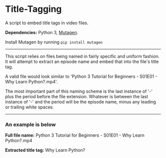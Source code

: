 # Title-Tagging
A script to embed title tags in video files.

**Dependencies:** Python 3, [Mutagen](https://github.com/quodlibet/mutagen).

Install Mutagen by running `pip install mutagen`

---

This script relies on files being named in fairly specific and uniform fashion.
It will attempt to extract an episode name and embed that into the file's title tag.

A valid file would look similar to 'Python 3 Tutorial for Beginners - S01E01 - Why Learn Python?.mp4'.

The most important part of this naming scheme is the last instance of '-' plus the
period before the file extension. Whatever is between the last instance of '-' and the period will
be the episode name, minus any leading or trailing white spaces.

---

### An example is below

**Full file name:** Python 3 Tutorial for Beginners - S01E01 - Why Learn Python?.mp4

**Extracted title tag:** Why Learn Python?
